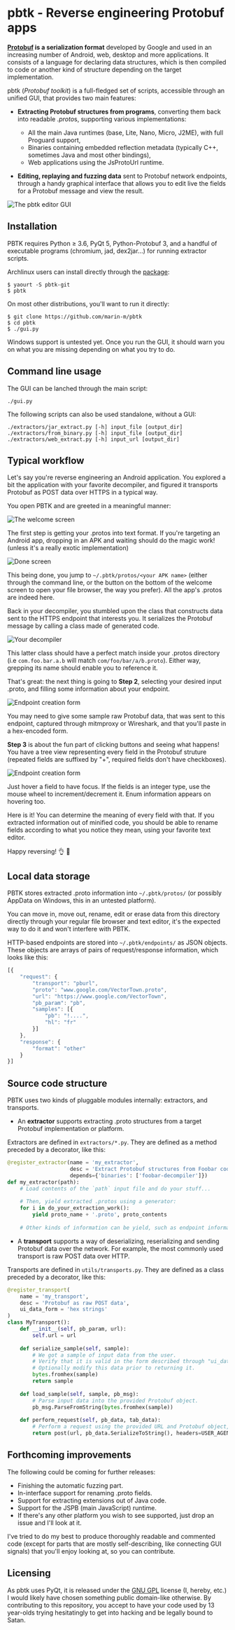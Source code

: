 # pbtk - Reverse engineering Protobuf apps

**[Protobuf](https://developers.google.com/protocol-buffers/) is a serialization format** developed by Google and used in an increasing number of Android, web, desktop and more applications. It consists of a language for declaring data structures, which is then compiled to code or another kind of structure depending on the target implementation.

pbtk (*Protobuf toolkit*) is a full-fledged set of scripts, accessible through an unified GUI, that provides two main features:

- **Extracting Protobuf structures from programs**, converting them back into readable *.proto*s, supporting various implementations:
  - All the main Java runtimes (base, Lite, Nano, Micro, J2ME), with full Proguard support,
  - Binaries containing embedded reflection metadata (typically C++, sometimes Java and most other bindings),
  - Web applications using the JsProtoUrl runtime.

- **Editing, replaying and fuzzing data** sent to Protobuf network endpoints, through a handy graphical interface that allows you to edit live the fields for a Protobuf message and view the result.

![The pbtk editor GUI](https://i.imgur.com/7w6ABqy.png)

## Installation

PBTK requires Python ≥ 3.6, PyQt 5, Python-Protobuf 3, and a handful of executable programs (chromium, jad, dex2jar...) for running extractor scripts.

Archlinux users can install directly through the [package](https://aur.archlinux.org/packages/pbtk-git/):

```
$ yaourt -S pbtk-git
$ pbtk
```

On most other distributions, you'll want to run it directly:

```
$ git clone https://github.com/marin-m/pbtk
$ cd pbtk
$ ./gui.py
```

Windows support is untested yet. Once you run the GUI, it should warn you on what you are missing depending on what you try to do.

## Command line usage

The GUI can be lanched through the main script:

    ./gui.py

The following scripts can also be used standalone, without a GUI:

    ./extractors/jar_extract.py [-h] input_file [output_dir]
    ./extractors/from_binary.py [-h] input_file [output_dir]
    ./extractors/web_extract.py [-h] input_url [output_dir]


## Typical workflow

Let's say you're reverse engineering an Android application. You explored a bit the application with your favorite decompiler, and figured it transports Protobuf as POST data over HTTPS in a typical way.

You open PBTK and are greeted in a meaningful manner:

![The welcome screen](https://i.imgur.com/oVsypWN.png)

The first step is getting your .protos into text format. If you're targeting an Android app, dropping in an APK and waiting should do the magic work! (unless it's a really exotic implementation)

![Done screen](https://i.imgur.com/uC9dnWV.png)

This being done, you jump to `~/.pbtk/protos/<your APK name>` (either through the command line, or the button on the bottom of the welcome screen to open your file browser, the way you prefer). All the app's .protos are indeed here.

Back in your decompiler, you stumbled upon the class that constructs data sent to the HTTPS endpoint that interests you. It serializes the Protobuf message by calling a class made of generated code.

![Your decompiler](https://i.imgur.com/x9YAChW.png)

This latter class should have a perfect match inside your .protos directory (i.e `com.foo.bar.a.b` will match `com/foo/bar/a/b.proto`). Either way, grepping its name should enable you to reference it.

That's great: the next thing is going to **Step 2**, selecting your desired input .proto, and filling some information about your endpoint.

![Endpoint creation form](https://i.imgur.com/jhu68pG.png)

You may need to give some sample raw Protobuf data, that was sent to this endpoint, captured through mitmproxy or Wireshark, and that you'll paste in a hex-encoded form.

**Step 3** is about the fun part of clicking buttons and seeing what happens! You have a tree view representing every field in the Protobuf struture (repeated fields are suffixed by "+", required fields don't have checkboxes).

![Endpoint creation form](https://i.imgur.com/2lVmGoG.png)

Just hover a field to have focus. If the fields is an integer type, use the mouse wheel to increment/decrement it. Enum information appears on hovering too.

Here is it! You can determine the meaning of every field with that. If you extracted information out of minified code, you should be able to rename fields according to what you notice they mean, using your favorite text editor.

Happy reversing! 👌 🎉

## Local data storage

PBTK stores extracted .proto information into `~/.pbtk/protos/` (or possibly AppData on Windows, this in an untested platform).

You can move in, move out, rename, edit or erase data from this directory directly through your regular file browser and text editor, it's the expected way to do it and won't interfere with PBTK.

HTTP-based endpoints are stored into `~/.pbtk/endpoints/` as JSON objects. These objects are arrays of pairs of request/response information, which looks like this:

```javascript
[{
    "request": {
        "transport": "pburl",
        "proto": "www.google.com/VectorTown.proto",
        "url": "https://www.google.com/VectorTown",
        "pb_param": "pb",
        "samples": [{
            "pb": "!....",
            "hl": "fr"
        }]
    },
    "response": {
        "format": "other"
    }
}]
```

## Source code structure

PBTK uses two kinds of pluggable modules internally: extractors, and transports.

* An **extractor** supports extracting .proto structures from a target Protobuf implementation or platform.

Extractors are defined in `extractors/*.py`. They are defined as a method preceded by a decorator, like this:

```python
@register_extractor(name = 'my_extractor',
                    desc = 'Extract Protobuf structures from Foobar code (*.foo, *.bar)',
                    depends={'binaries': ['foobar-decompiler']})
def my_extractor(path):
    # Load contents of the `path` input file and do your stuff...
    
    # Then, yield extracted .protos using a generator:
    for i in do_your_extraction_work():
        yield proto_name + '.proto', proto_contents
    
    # Other kinds of information can be yield, such as endpoint information or progress to display.
```

* A **transport** supports a way of deserializing, reserializing and sending Protobuf data over the network. For example, the most commonly used transport is raw POST data over HTTP.

Transports are defined in `utils/transports.py`. They are defined as a class preceded by a decorator, like this:

```python
@register_transport(
    name = 'my_transport',
    desc = 'Protobuf as raw POST data',
    ui_data_form = 'hex strings'
)
class MyTransport():
    def __init__(self, pb_param, url):
        self.url = url
    
    def serialize_sample(self, sample):
        # We got a sample of input data from the user.
        # Verify that it is valid in the form described through "ui_data_form" parameter, fail with an exception or return False otherwise.
        # Optionally modify this data prior to returning it.
        bytes.fromhex(sample)
        return sample
    
    def load_sample(self, sample, pb_msg):
        # Parse input data into the provided Protobuf object.
        pb_msg.ParseFromString(bytes.fromhex(sample))
    
    def perform_request(self, pb_data, tab_data):
        # Perform a request using the provided URL and Protobuf object, and optionally other transport-specific side data.
        return post(url, pb_data.SerializeToString(), headers=USER_AGENT)
```

## Forthcoming improvements

The following could be coming for further releases:
* Finishing the automatic fuzzing part.
* In-interface support for renaming .proto fields.
* Support for extracting extensions out of Java code.
* Support for the JSPB (main JavaScript) runtime.
* If there's any other platform you wish to see supported, just drop an issue and I'll look at it.

I've tried to do my best to produce thoroughly readable and commented code (except for parts that are mostly self-describing, like connecting GUI signals) that you'll enjoy looking at, so you can contribute.


## Licensing

As pbtk uses PyQt, it is released under the [GNU GPL](https://www.gnu.org/licenses/gpl-3.0.html) license (I, hereby, etc.) I would likely have chosen something public domain-like otherwise. By contributing to this repository, you accept to have your code used by 13 year-olds trying hesitatingly to get into hacking and be legally bound to Satan.

